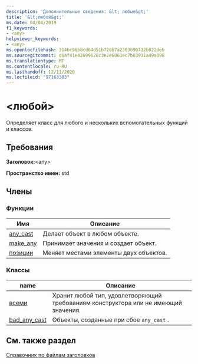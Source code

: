 ```yaml
---
description: 'Дополнительные сведения: &lt; любые&gt;'
title: '&lt;любой&gt;'
ms.date: 04/04/2019
f1_keywords:
- <any>
helpviewer_keywords:
- <any>
ms.openlocfilehash: 314bc96b8cd64d51b728b7a2303b90732b822deb
ms.sourcegitcommit: d6af41e42699628c3e2e6063ec7b03931a49a098
ms.translationtype: MT
ms.contentlocale: ru-RU
ms.lasthandoff: 12/11/2020
ms.locfileid: "97163383"
---
```

# <a name="ltanygt"></a>&lt;любой&gt;

Определяет класс для любого и нескольких вспомогательных функций и классов.

## <a name="requirements"></a>Требования

**Заголовок:**\<any>

**Пространство имен:** std

## <a name="members"></a>Члены

### <a name="functions"></a>Функции

|Имя|Описание|
|-|-|
|[any_cast](../standard-library/any-functions.md#any_cast)|Делает объект в любом объекте.|
|[make_any](../standard-library/any-functions.md#make_any)|Принимает значения и создает объект.|
|[позиции](../standard-library/any-functions.md#swap)|Меняет местами элементы двух объектов.|

### <a name="classes"></a>Классы

|name|Описание|
|-|-|
|[всеми](../standard-library/any-class.md)|Хранит любой тип, удовлетворяющий требованиям конструктора или не имеющий значения.|
|[bad_any_cast](../standard-library/bad-any-cast-class.md)|Объекты, созданные при сбое `any_cast` .|

## <a name="see-also"></a>См. также раздел

[Справочник по файлам заголовков](../standard-library/cpp-standard-library-header-files.md)

